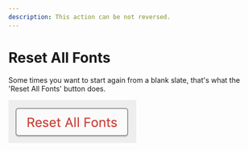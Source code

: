 ```yaml
---
description: This action can be not reversed.
---
```


# Reset All Fonts

Some times you want to start again from a blank slate, that's what the 'Reset All Fonts' button does.

![](../.gitbook/assets/image.png)

